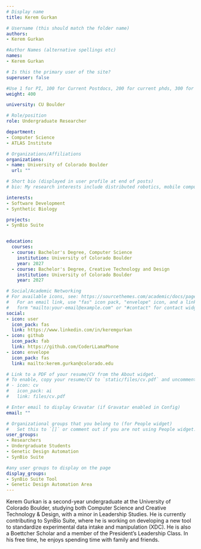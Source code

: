 ```yaml
---
# Display name
title: Kerem Gurkan

# Username (this should match the folder name)
authors:
- Kerem Gurkan

#Author Names (alternative spellings etc)
names:
- Kerem Gurkan

# Is this the primary user of the site?
superuser: false

#Use 1 for PI, 100 for Current Postdocs, 200 for current phds, 300 for current masters, 400 for current undergrads, 800 for alum postdocs, 810 for alum phds, 820 for alum masters, and 830 for alum undergrads, 900 for tools, 1000 for projects
weight: 400

university: CU Boulder

# Role/position
role: Undergraduate Researcher

department:
- Computer Science
- ATLAS Institute

# Organizations/Affiliations
organizations:
- name: University of Colorado Boulder
  url: ""

# Short bio (displayed in user profile at end of posts)
# bio: My research interests include distributed robotics, mobile computing and programmable matter.

interests:
- Software Development
- Synthetic Biology

projects:
- SynBio Suite


education:
  courses:
  - course: Bachelor's Degree, Computer Science
    institution: University of Colorado Boulder
    year: 2027
  - course: Bachelor's Degree, Creative Technology and Design
    institution: University of Colorado Boulder
    year: 2027

# Social/Academic Networking
# For available icons, see: https://sourcethemes.com/academic/docs/page-builder/#icons
#   For an email link, use "fas" icon pack, "envelope" icon, and a link in the
#   form "mailto:your-email@example.com" or "#contact" for contact widget.
social:
- icon: user
  icon_pack: fas
  link: https://www.linkedin.com/in/keremgurkan
- icon: github
  icon_pack: fab
  link: https://github.com/CoderLLamaPhone
- icon: envelope
  icon_pack: fas
  link: mailto:kerem.gurkan@colorado.edu 

# Link to a PDF of your resume/CV from the About widget.
# To enable, copy your resume/CV to `static/files/cv.pdf` and uncomment the lines below.
# - icon: cv
#   icon_pack: ai
#   link: files/cv.pdf

# Enter email to display Gravatar (if Gravatar enabled in Config)
email: ""

# Organizational groups that you belong to (for People widget)
#   Set this to `[]` or comment out if you are not using People widget.
user_groups:
- Researchers
- Undergraduate Students
- Genetic Design Automation
- SynBio Suite

#any user groups to display on the page
display_groups:
- SynBio Suite Tool
- Genetic Design Automation Area
---
```

Kerem Gurkan is a second-year undergraduate at the University of Colorado Boulder, studying both Computer Science and Creative Technology & Design, with a minor in Leadership Studies. He is currently contributing to SynBio Suite, where he is working on developing a new tool to standardize experimental data intake and manipulation (XDC). He is also a Boettcher Scholar and a member of the President’s Leadership Class. In his free time, he enjoys spending time with family and friends.